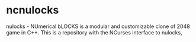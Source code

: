ncnulocks
=========

nulocks - NUmerical bLOCKS is a modular and customizable clone of 2048 game in C++. This is a repository with the NCurses interface to nulocks,
